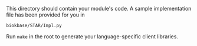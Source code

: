 This directory should contain your module's code.
A sample implementation file has been provided for you in

```biokbase/STAR/Impl.py```

Run `make` in the root to generate your language-specific client libraries.
